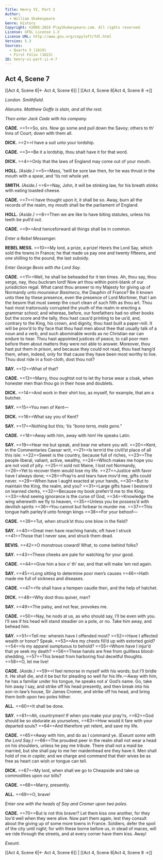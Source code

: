 ```yaml
---
Title: Henry VI, Part 2
Author: 
  - William Shakespeare
Genre: History
Copyright: ©2005-2024 PlayShakespeare.com. All rights reserved.
License: GFDL License 1.3
License URL: http://www.gnu.org/copyleft/fdl.html
Version: 5.3
Sources:
  - Quarto 3 (1619)
  - First Folio (1623)
ID: henry-vi-part-ii-4-7
---
```


## Act 4, Scene 7
[[Act 4, Scene 6|← Act 4, Scene 6]] | [[Act 4, Scene 8|Act 4, Scene 8 →]]

*London. Smithfield.*

*Alarums. Matthew Goffe is slain, and all the rest.*

*Then enter Jack Cade with his company.*

**CADE.**
==1==So, sirs. Now go some and pull down the Savoy; others to th’ Inns of Court; down with them all.

**DICK.**
==2==I have a suit unto your lordship.

**CADE.**
==3==Be it a lordship, thou shalt have it for that word.

**DICK.**
==4==Only that the laws of England may come out of your mouth.

**HOLL.**
*(Aside.)*
==5==Mass, ’twill be sore law then, for he was thrust in the mouth with a spear, and ’tis not whole yet.

**SMITH.**
*(Aside.)*
==6==Nay, John, it will be stinking law, for his breath stinks with eating toasted cheese.

**CADE.**
==7==I have thought upon it, it shall be so. Away, burn all the records of the realm, my mouth shall be the parliament of England.

**HOLL.**
*(Aside.)*
==8==Then we are like to have biting statutes, unless his teeth be pull’d out.

**CADE.**
==9==And henceforward all things shall be in common.

*Enter a Rebel Messenger.*

**REBEL MESS.**
==10==My lord, a prize, a prize! Here’s the Lord Say, which sold the towns in France; he that made us pay one and twenty fifteens, and one shilling to the pound, the last subsidy.

*Enter George Bevis with the Lord Say.*

**CADE.**
==11==Well, he shall be beheaded for it ten times. Ah, thou say, thou serge, nay, thou buckram lord! Now art thou within point-blank of our jurisdiction regal. What canst thou answer to my Majesty for giving up of Normandy unto *mounsieur* *Basimecu*, the Dauphin of France? Be it known unto thee by these presence, even the presence of Lord Mortimer, that I am the besom that must sweep the court clean of such filth as thou art. Thou hast most traitorously corrupted the youth of the realm in erecting a grammar school; and whereas, before, our forefathers had no other books but the score and the tally, thou hast caus’d printing to be us’d, and, contrary to the King, his crown, and dignity, thou hast built a paper-mill. It will be prov’d to thy face that thou hast men about thee that usually talk of a noun and a verb, and such abominable words as no Christian ear can endure to hear. Thou hast appointed justices of peace, to call poor men before them about matters they were not able to answer. Moreover, thou hast put them in prison, and because they could not read, thou hast hang’d them, when, indeed, only for that cause they have been most worthy to live. Thou dost ride in a foot-cloth, dost thou not?

**SAY.**
==12==What of that?

**CADE.**
==13==Marry, thou oughtst not to let thy horse wear a cloak, when honester men than thou go in their hose and doublets.

**DICK.**
==14==And work in their shirt too, as myself, for example, that am a butcher.

**SAY.**
==15==You men of Kent⁠—

**DICK.**
==16==What say you of Kent?

**SAY.**
==17==Nothing but this; ’tis “*bona terra, mala gens*.”

**CADE.**
==18==Away with him, away with him! He speaks Latin.

**SAY.**
==19==Hear me but speak, and bear me where you will.
==20==Kent, in the Commentaries Caesar writ,
==21==Is term’d the civill’st place of all this isle:
==22==Sweet is the country, because full of riches,
==23==The people liberal, valiant, active, wealthy,
==24==Which makes me hope you are not void of pity.
==25==I sold not Maine, I lost not Normandy,
==26==Yet to recover them would lose my life.
==27==Justice with favor have I always done;
==28==Pray’rs and tears have mov’d me, gifts could never.
==29==When have I aught exacted at your hands,
==30==But to maintain the King, the realm, and you?
==31==Large gifts have I bestow’d on learned clerks,
==32==Because my book preferr’d me to the King;
==33==And seeing ignorance is the curse of God,
==34==Knowledge the wing wherewith we fly to heaven,
==35==Unless you be possess’d with devilish spirits
==36==You cannot but forbear to murder me.
==37==This tongue hath parley’d unto foreign kings
==38==For your behoof⁠—

**CADE.**
==39==Tut, when struck’st thou one blow in the field?

**SAY.**
==40==Great men have reaching hands; oft have I struck
==41==Those that I never saw, and struck them dead.

**BEVIS.**
==42==O monstrous coward! What, to come behind folks?

**SAY.**
==43==These cheeks are pale for watching for your good.

**CADE.**
==44==Give him a box o’ th’ ear, and that will make ’em red again.

**SAY.**
==45==Long sitting to determine poor men’s causes
==46==Hath made me full of sickness and diseases.

**CADE.**
==47==Ye shall have a hempen caudle then, and the help of hatchet.

**DICK.**
==48==Why dost thou quiver, man?

**SAY.**
==49==The palsy, and not fear, provokes me.

**CADE.**
==50==Nay, he nods at us, as who should say, I’ll be even with you. I’ll see if his head will stand steadier on a pole, or no. Take him away, and behead him.

**SAY.**
==51==Tell me: wherein have I offended most?
==52==Have I affected wealth or honor? Speak.
==53==Are my chests fill’d up with extorted gold?
==54==Is my apparel sumptuous to behold?
==55==Whom have I injur’d that ye seek my death?
==56==These hands are free from guiltless blood-shedding,
==57==This breast from harboring foul deceitful thoughts.
==58==O, let me live!

**CADE.**
*(Aside.)*
==59==I feel remorse in myself with his words; but I’ll bridle it. He shall die, and it be but for pleading so well for his life.—Away with him, he has a familiar under his tongue, he speaks not a’ God’s name. Go, take him away I say, and strike off his head presently, and then break into his son-in-law’s house, Sir James Cromer, and strike off his head, and bring them both upon two poles hither.

**ALL.**
==60==It shall be done.

**SAY.**
==61==Ah, countrymen! If when you make your pray’rs,
==62==God should be so obdurate as yourselves,
==63==How would it fare with your departed souls?
==64==And therefore yet relent, and save my life.

**CADE.**
==65==Away with him, and do as I command ye.
*(Exeunt some with the Lord Say.)*
==66==The proudest peer in the realm shall not wear a head on his shoulders, unless he pay me tribute. There shall not a maid be married, but she shall pay to me her maidenhead ere they have it. Men shall hold of me *in capite*; and we charge and command that their wives be as free as heart can wish or tongue can tell.

**DICK.**
==67==My lord, when shall we go to Cheapside and take up commodities upon our bills?

**CADE.**
==68==Marry, presently.

**ALL.**
==69==O, brave!

*Enter one with the heads of Say and Cromer upon two poles.*

**CADE.**
==70==But is not this braver? Let them kiss one another, for they lov’d well when they were alive. Now part them again, lest they consult about the giving up of some more towns in France. Soldiers, defer the spoil of the city until night; for with these borne before us, in stead of maces, will we ride through the streets, and at every corner have them kiss. Away!

*Exeunt.*

[[Act 4, Scene 6|← Act 4, Scene 6]] | [[Act 4, Scene 8|Act 4, Scene 8 →]]